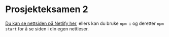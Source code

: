 # Prosjekteksamen 2

[Du kan se nettsiden på Netlify her](#), ellers kan du bruke `npm i` og deretter `npm start` for å se siden i din egen nettleser. 
